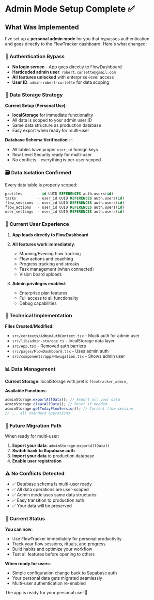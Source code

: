 # Admin Mode Setup Complete ✅

## What Was Implemented

I've set up a **personal admin mode** for you that bypasses authentication and goes directly to the FlowTracker dashboard. Here's what changed:

### 🔐 **Authentication Bypass**

- **No login screen** - App goes directly to FlowDashboard
- **Hardcoded admin user**: `robert.curlette@gmail.com`
- **All features unlocked** with enterprise-level access
- **User ID**: `admin-robert-curlette` for data scoping

### 💾 **Data Storage Strategy**

**Current Setup (Personal Use)**:

- **localStorage** for immediate functionality
- All data is scoped to your admin user ID
- Same data structure as production database
- Easy export when ready for multi-user

**Database Schema Verification** ✅:

- All tables have proper `user_id` foreign keys
- Row Level Security ready for multi-user
- No conflicts - everything is per-user scoped

### 🗃️ **Data Isolation Confirmed**

Every data table is properly scoped:

```sql
profiles       - id UUID REFERENCES auth.users(id)
tasks          - user_id UUID REFERENCES auth.users(id)
flow_sessions  - user_id UUID REFERENCES auth.users(id)
flow_actions   - user_id UUID REFERENCES auth.users(id)
user_settings  - user_id UUID REFERENCES auth.users(id)
```

### 🚀 **Current User Experience**

1. **App loads directly to FlowDashboard**
2. **All features work immediately**:

   - Morning/Evening flow tracking
   - Flow actions and coaching
   - Progress tracking and streaks
   - Task management (when connected)
   - Vision board uploads

3. **Admin privileges enabled**:
   - Enterprise plan features
   - Full access to all functionality
   - Debug capabilities

### 🔧 **Technical Implementation**

**Files Created/Modified**:

- `src/contexts/AdminAuthContext.tsx` - Mock auth for admin user
- `src/lib/admin-storage.ts` - localStorage data layer
- `src/App.tsx` - Removed auth barriers
- `src/pages/FlowDashboard.tsx` - Uses admin auth
- `src/components/app/Navigation.tsx` - Shows admin user

### 📊 **Data Management**

**Current Storage**: localStorage with prefix `flowtracker_admin_`

**Available Functions**:

```typescript
adminStorage.exportAllData(); // Export all your data
adminStorage.clearAllData(); // Reset if needed
adminStorage.getTodayFlowSession(); // Current flow session
// ... all standard operations
```

### 🔄 **Future Migration Path**

When ready for multi-user:

1. **Export your data**: `adminStorage.exportAllData()`
2. **Switch back to Supabase auth**
3. **Import your data** to production database
4. **Enable user registration**

### ⚠️ **No Conflicts Detected**

- ✅ Database schema is multi-user ready
- ✅ All data operations are user-scoped
- ✅ Admin mode uses same data structures
- ✅ Easy transition to production auth
- ✅ Your data will be preserved

### 🎯 **Current Status**

**You can now**:

- Use FlowTracker immediately for personal productivity
- Track your flow sessions, rituals, and progress
- Build habits and optimize your workflow
- Test all features before opening to others

**When ready for users**:

- Simple configuration change back to Supabase auth
- Your personal data gets migrated seamlessly
- Multi-user authentication re-enabled

The app is ready for your personal use! 🚀
